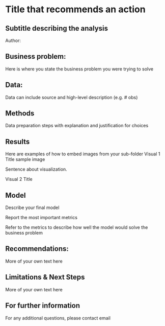 # Title that recommends an action
## Subtitle describing the analysis
Author:

## Business problem:
Here is where you state the business problem you were trying to solve

## Data:
Data can include source and high-level description (e.g. # obs)

## Methods
Data preparation steps with explanation and justification for choices
## Results
Here are examples of how to embed images from your sub-folder
Visual 1 Title
sample image

Sentence about visualization.

Visual 2 Title
## Model
Describe your final model

Report the most important metrics

Refer to the metrics to describe how well the model would solve the business problem

## Recommendations:
More of your own text here

## Limitations & Next Steps
More of your own text here

## For further information
For any additional questions, please contact email
